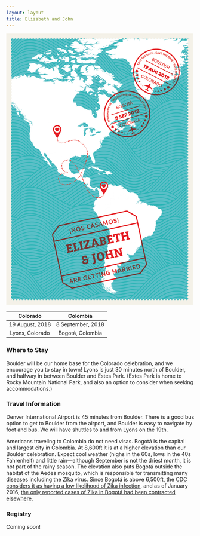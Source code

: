```yaml
---
layout: layout
title: Elizabeth and John
---
```


<img src="/assets/save_the_date.jpg" alt="Save the Date! Reserva este día!"
style="width: 500px" />

| Colorado | Colombia |
| :------------------: | :----------------: |
| 19 August, 2018 | 8 September, 2018 |
| Lyons, Colorado | Bogotá, Colombia |

### Where to Stay
Boulder will be our home base for the Colorado celebration, and we encourage you
to stay in town! Lyons is just 30 minutes north of Boulder, and halfway in
between Boulder and Estes Park. (Estes Park is home to Rocky Mountain National
Park, and also an option to consider when seeking accommodations.)

### Travel Information
Denver International Airport is 45 minutes from Boulder. There is a good bus
option to get to Boulder from the airport, and Boulder is easy to navigate by
foot and bus. We will have shuttles to and from Lyons on the 19th.

Americans traveling to Colombia do not need visas. Bogotá is the capital and
largest city in Colombia. At 8,600ft it is at a higher elevation than our
Boulder celebration. Expect cool weather (highs in the 60s, lows in the 40s
Fahrenheit) and little rain&mdash;although September is not the driest month, it
is not part of the rainy season. The elevation also puts Bogotá outside the
habitat of the Aedes mosquito, which is responsible for transmitting many
diseases including the Zika virus. Since Bogotá is above 6,500ft, the [CDC
considers it as having a low likelihood of Zika
infection](https://wwwnc.cdc.gov/travel/page/world-map-areas-with-zika), and as
of January 2016, [the only reported cases of Zika in Bogotá had been contracted
elsewhere](http://www.eltiempo.com/archivo/documento/CMS-16494219).

### Registry
Coming soon!
